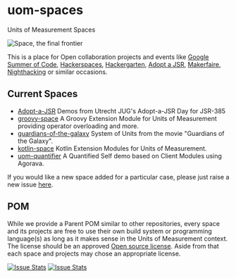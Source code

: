 # uom-spaces
Units of Measurement Spaces

![Space, the final frontier](http://orig08.deviantart.net/617f/f/2011/277/c/1/space_the_final_frontier_mr_by_glenroberson-d4bs47v.jpg)

This is a place for Open collaboration projects and events like [Google Summer of Code](https://summerofcode.withgoogle.com/),  [Hackerspaces](http://hackerspaces.org/), [Hackergarten](http://hackergarten.net/), [Adopt a JSR](https://community.oracle.com/community/java/jcp/adopt-a-jsr), [Makerfaire](http://makerfaire.com/), [Nighthacking](http://nighthacking.com/) or similar occasions.

## Current Spaces
* [Adopt-a-JSR](https://github.com/Adopt-a-JSR/jsr385-demos) Demos from Utrecht JUG's Adopt-a-JSR Day for JSR-385
* [groovy-space](./groovy-space) A Groovy Extension Module for Units of Measurement providing operator overloading and more.
* [guardians-of-the-galaxy](./guardians-of-the-galaxy) System of Units from the movie "Guardians of the Galaxy".
* [kotlin-space](./kotlin-space) Kotlin Extension Modules for Units of Measurement.
* [uom-quantifier](./uom-quantifier) A Quantified Self demo based on Client Modules using Agorava.

If you would like a new space added for a particular case, please just raise a new issue [here](https://github.com/unitsofmeasurement/uom-spaces/issues).

## POM
While we provide a Parent POM similar to other repositories, every space and its projects are free to use their own build system or programming language(s) as long as it makes sense in the Units of Measurement context. The license should be an approved [Open source license](https://opensource.org/licenses). Aside from that each space and projects may chose an appropriate license.

[![Issue Stats](http://issuestats.com/github/unitsofmeasurement/uom-spaces/badge/issue)](http://issuestats.com/github/unitsofmeasurement/uom-spaces)
[![Issue Stats](http://issuestats.com/github/unitsofmeasurement/uom-spaces/badge/pr)](http://issuestats.com/github/unitsofmeasurement/uom-spaces)
